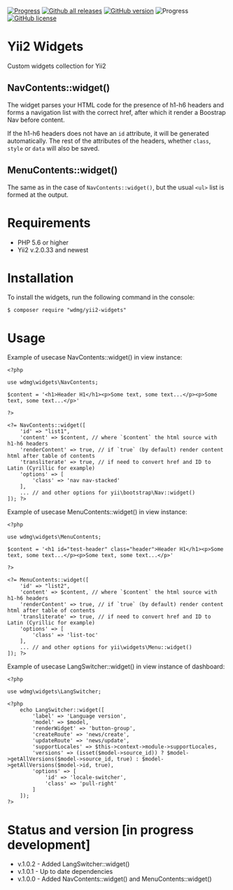 [![Progress](https://img.shields.io/badge/required-Yii2_v2.0.33-blue.svg)](https://packagist.org/packages/yiisoft/yii2)
[![Github all releases](https://img.shields.io/github/downloads/wdmg/yii2-widgets/total.svg)](https://GitHub.com/wdmg/yii2-widgets/releases/)
[![GitHub version](https://badge.fury.io/gh/wdmg/yii2-widgets.svg)](https://github.com/wdmg/yii2-widgets)
![Progress](https://img.shields.io/badge/progress-in_development-red.svg)
[![GitHub license](https://img.shields.io/github/license/wdmg/yii2-widgets.svg)](https://github.com/wdmg/yii2-widgets/blob/master/LICENSE)

# Yii2 Widgets
Custom widgets collection for Yii2

## NavContents::widget()
The widget parses your HTML code for the presence of h1-h6 headers and forms a navigation list
with the correct href, after which it render a Boostrap Nav before content.

If the h1-h6 headers does not have an `id` attribute, it will be generated automatically. The rest of the attributes of the headers, whether `class`, `style` or `data` will also be saved.

## MenuContents::widget()
The same as in the case of `NavContents::widget()`, but the usual `<ul>` list is formed at the output.

# Requirements 
* PHP 5.6 or higher
* Yii2 v.2.0.33 and newest

# Installation
To install the widgets, run the following command in the console:

`$ composer require "wdmg/yii2-widgets"`

# Usage
Example of usecase NavContents::widget() in view instance:

    <?php
    
    use wdmg\widgets\NavContents;
    
    $content = '<h1>Header H1</h1><p>Some text, some text...</p><p>Some text, some text...</p>'
    
    ?>
    
    <?= NavContents::widget([
        'id' => "list1",
        'content' => $content, // where `$content` the html source with h1-h6 headers
        'renderContent' => true, // if `true` (by default) render content html after table of contents
        'transliterate' => true, // if need to convert href and ID to Latin (Cyrillic for example)
        'options' => [
            'class' => 'nav nav-stacked'
        ],
        ... // and other options for yii\bootstrap\Nav::widget()
    ]); ?>
    
Example of usecase MenuContents::widget() in view instance:

    <?php
    
    use wdmg\widgets\MenuContents;
    
    $content = '<h1 id="test-header" class="header">Header H1</h1><p>Some text, some text...</p><p>Some text, some text...</p>'
    
    ?>
    
    <?= MenuContents::widget([
        'id' => "list2",
        'content' => $content, // where `$content` the html source with h1-h6 headers
        'renderContent' => true, // if `true` (by default) render content html after table of contents
        'transliterate' => true, // if need to convert href and ID to Latin (Cyrillic for example)
        'options' => [
            'class' => 'list-toc'
        ],
        ... // and other options for yii\widgets\Menu::widget()
    ]); ?>
    
Example of usecase LangSwitcher::widget() in view instance of dashboard:

    <?php
    
    use wdmg\widgets\LangSwitcher;
    
    <?php
        echo LangSwitcher::widget([
            'label' => 'Language version',
            'model' => $model,
            'renderWidget' => 'button-group',
            'createRoute' => 'news/create',
            'updateRoute' => 'news/update',
            'supportLocales' => $this->context->module->supportLocales,
            'versions' => (isset($model->source_id)) ? $model->getAllVersions($model->source_id, true) : $model->getAllVersions($model->id, true),
            'options' => [
                'id' => 'locale-switcher',
                'class' => 'pull-right'
            ]
        ]);
    ?>
    

# Status and version [in progress development]
* v.1.0.2 - Added LangSwitcher::widget()
* v.1.0.1 - Up to date dependencies
* v.1.0.0 - Added NavContents::widget() and MenuContents::widget()